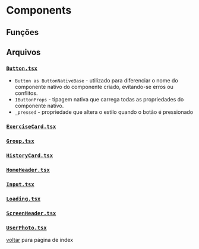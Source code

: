 # Components

## Funções

## Arquivos

### [`Button.tsx`](../../mobile/src/components/Button.tsx)

- `Button as ButtonNativeBase` - utilizado para diferenciar o nome do componente nativo do componente criado, evitando-se erros ou conflitos.
- `IButtonProps` - tipagem nativa que carrega todas as propriedades do componente nativo.
- `_pressed` - propriedade que altera o estilo quando o botão é pressionado

### [`ExerciseCard.tsx`](../../mobile/src/components/ExerciseCard.tsx)

### [`Group.tsx`](../../mobile/src/components/Group.tsx)

### [`HistoryCard.tsx`](../../mobile/src/components/HistoryCard.tsx)

### [`HomeHeader.tsx`](../../mobile/src/components/HomeHeader.tsx)

### [`Input.tsx`](../../mobile/src/components/Input.tsx)

### [`Loading.tsx`](../../mobile/src/components/Loading.tsx)

### [`ScreenHeader.tsx`](../../mobile/src/components/ScreenHeader.tsx)

### [`UserPhoto.tsx`](../../mobile/src/components/UserPhoto.tsx)

[voltar](index.md) para página de index
